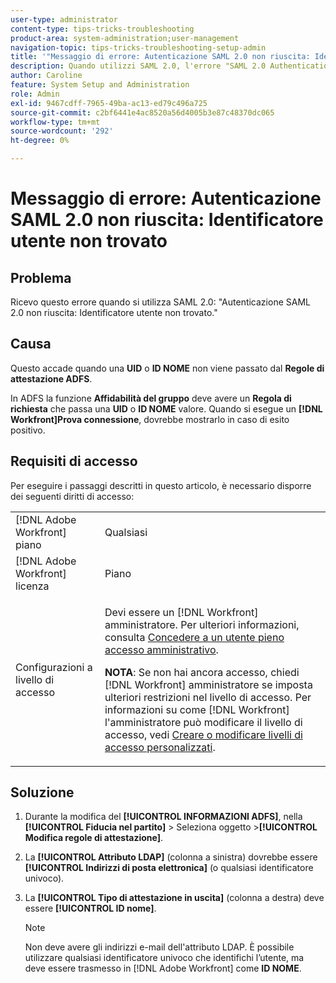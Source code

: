 ```yaml
---
user-type: administrator
content-type: tips-tricks-troubleshooting
product-area: system-administration;user-management
navigation-topic: tips-tricks-troubleshooting-setup-admin
title: '"Messaggio di errore: Autenticazione SAML 2.0 non riuscita: Identificatore utente non trovato'
description: Quando utilizzi SAML 2.0, l'errore "SAML 2.0 Authentication Failed-User Identifier Not Found" significa che un UID o un ID di nome non viene passato dalle regole di attestazione ADFS. In ADFS l'attendibilità del componente deve avere una regola di attestazione che trasmette un UID o un valore ID del nome. Quando si esegue un [!DNL Workfront] Prova connessione, questa deve essere visualizzata in caso di esito positivo.
author: Caroline
feature: System Setup and Administration
role: Admin
exl-id: 9467cdff-7965-49ba-ac13-ed79c496a725
source-git-commit: c2bf6441e4ac8520a56d4005b3e87c48370dc065
workflow-type: tm+mt
source-wordcount: '292'
ht-degree: 0%

---
```


# Messaggio di errore: Autenticazione SAML 2.0 non riuscita: Identificatore utente non trovato

## Problema

Ricevo questo errore quando si utilizza SAML 2.0: &quot;Autenticazione SAML 2.0 non riuscita: Identificatore utente non trovato.&quot;

## Causa

Questo accade quando una **UID** o **ID NOME** non viene passato dal **Regole di attestazione ADFS**.

In ADFS la funzione **Affidabilità del gruppo** deve avere un **Regola di richiesta** che passa una **UID** o **ID NOME** valore. Quando si esegue un **[!DNL Workfront]Prova connessione**, dovrebbe mostrarlo in caso di esito positivo.

## Requisiti di accesso

Per eseguire i passaggi descritti in questo articolo, è necessario disporre dei seguenti diritti di accesso:

<table style="table-layout:auto"> 
 <col> 
 <col> 
 <tbody> 
  <tr> 
   <td role="rowheader">[!DNL Adobe Workfront] piano</td> 
   <td>Qualsiasi</td> 
  </tr> 
  <tr> 
   <td role="rowheader">[!DNL Adobe Workfront] licenza</td> 
   <td>Piano</td> 
  </tr> 
  <tr> 
   <td role="rowheader">Configurazioni a livello di accesso</td> 
   <td> <p>Devi essere un [!DNL Workfront] amministratore. Per ulteriori informazioni, consulta <a href="../../administration-and-setup/add-users/configure-and-grant-access/grant-a-user-full-administrative-access.md" class="MCXref xref">Concedere a un utente pieno accesso amministrativo</a>.</p> <p><b>NOTA</b>: Se non hai ancora accesso, chiedi [!DNL Workfront] amministratore se imposta ulteriori restrizioni nel livello di accesso. Per informazioni su come [!DNL Workfront] l'amministratore può modificare il livello di accesso, vedi <a href="../../administration-and-setup/add-users/configure-and-grant-access/create-modify-access-levels.md" class="MCXref xref">Creare o modificare livelli di accesso personalizzati</a>.</p> </td> 
  </tr> 
 </tbody> 
</table>

## Soluzione

1. Durante la modifica del **[!UICONTROL INFORMAZIONI ADFS]**, nella **[!UICONTROL Fiducia nel partito]** > Seleziona oggetto >**[!UICONTROL Modifica regole di attestazione]**.

1. La **[!UICONTROL Attributo LDAP]** (colonna a sinistra) dovrebbe essere **[!UICONTROL Indirizzi di posta elettronica]** (o qualsiasi identificatore univoco).

1. La **[!UICONTROL Tipo di attestazione in uscita]** (colonna a destra) deve essere **[!UICONTROL ID nome]**.

   >[!NOTE]
   >
   >Non deve avere gli indirizzi e-mail dell&#39;attributo LDAP. È possibile utilizzare qualsiasi identificatore univoco che identifichi l’utente, ma deve essere trasmesso in [!DNL Adobe Workfront] come **ID NOME**.
